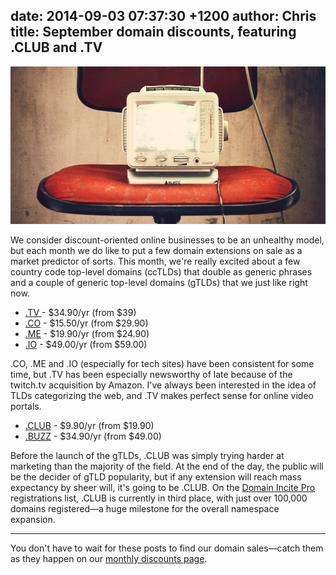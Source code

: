 date: 2014-09-03 07:37:30 +1200
author: Chris
title: September domain discounts, featuring .CLUB and .TV
----

<!-- excerpt -->

![TV](/media/2014-09-03-tiny-tv.jpg)

We consider discount-oriented online businesses to be an unhealthy model, but each month we do like to put a few domain extensions on sale as a market predictor of sorts. This month, we're really excited about a few country code top-level domains (ccTLDs) that double as generic phrases and a couple of generic top-level domains (gTLDs) that we just like right now.

<!-- /excerpt -->

+ [.TV ](https://iwantmyname.com/domains/tv-tuvaluan-domain-name-registration-for-tuvalu)-  $34.90/yr (from $39)
+ [.CO](https://iwantmyname.com/domains/co-colombian-domain-name-registration-for-colombia) -  $15.50/yr (from $29.90)
+ [.ME](https://iwantmyname.com/domains/me-montenegrean-domain-name-registration-for-montenegro) - $19.90/yr (from $24.90)
+ [.IO](https://iwantmyname.com/domains/io-domain-name-registration-for-british-indian-ocean-territory) - $49.00/yr (from $59.00)

.CO, .ME and .IO (especially for tech sites) have been consistent for some time, but .TV has been especially newsworthy of late because of the twitch.tv acquisition by Amazon. I've always been interested in the idea of TLDs categorizing the web, and .TV makes perfect sense for online video portals.

+ [.CLUB](https://iwantmyname.com/domains/dot-club) - $9.90/yr (from $19.90)
+ [.BUZZ](https://iwantmyname.com/domains/dot-buzz) - $34.90/yr (from $49.00)

Before the launch of the gTLDs, .CLUB was simply trying harder at marketing than the majority of the field. At the end of the day, the public will be the decider of gTLD popularity, but if any extension will reach mass expectancy by sheer will, it's going to be .CLUB. On the [Domain Incite Pro](http://domainincite.com/pro/new-gtld-zone-file-report/) registrations list, .CLUB is currently in third place, with just over 100,000 domains registered—a huge milestone for the overall namespace expansion.  

***

You don't have to wait for these posts to find our domain sales—catch them as they happen on our [monthly discounts page](https://iwantmyname.com/domains/special-offer).
